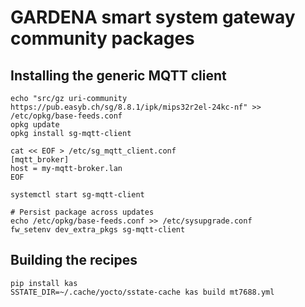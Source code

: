 
# GARDENA smart system gateway community packages

## Installing the generic MQTT client

```
echo "src/gz uri-community https://pub.easyb.ch/sg/8.8.1/ipk/mips32r2el-24kc-nf" >> /etc/opkg/base-feeds.conf
opkg update
opkg install sg-mqtt-client

cat << EOF > /etc/sg_mqtt_client.conf
[mqtt_broker]
host = my-mqtt-broker.lan
EOF

systemctl start sg-mqtt-client

# Persist package across updates
echo /etc/opkg/base-feeds.conf >> /etc/sysupgrade.conf
fw_setenv dev_extra_pkgs sg-mqtt-client
```

## Building the recipes

```
pip install kas
SSTATE_DIR=~/.cache/yocto/sstate-cache kas build mt7688.yml
```
